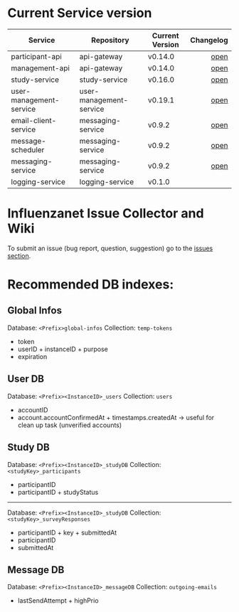 # Current Service version

| Service        | Repository           | Current Version  | Changelog |
| -------------- | -------------------- | -----------------| ---------:|
| participant-api      | api-gateway | v0.14.0 | [open](https://github.com/influenzanet/api-gateway/blob/master/CHANGELOG.md) |
| management-api      | api-gateway | v0.14.0 |  [open](https://github.com/influenzanet/api-gateway/blob/master/CHANGELOG.md) |
| study-service      | study-service | v0.16.0 |  [open](https://github.com/influenzanet/study-service/blob/master/CHANGELOG.md) |
| user-management-service      | user-management-service | v0.19.1 |  [open](https://github.com/influenzanet/user-management-service/blob/master/CHANGELOG.md) |
| email-client-service      | messaging-service | v0.9.2 |  [open](https://github.com/influenzanet/messaging-service/blob/master/CHANGELOG.md) |
| message-scheduler      | messaging-service | v0.9.2 | [open](https://github.com/influenzanet/messaging-service/blob/master/CHANGELOG.md) |
| messaging-service      | messaging-service | v0.9.2 | [open](https://github.com/influenzanet/messaging-service/blob/master/CHANGELOG.md) |
| logging-service      | logging-service | v0.1.0 | |


# Influenzanet Issue Collector and Wiki

To submit an issue (bug report, question, suggestion) go to the [issues section](https://github.com/influenzanet/influenzanet/issues).

# Recommended DB indexes:

## Global Infos
Database: 
```<Prefix>global-infos```
Collection: 
```temp-tokens```

- token
- userID + instanceID + purpose
- expiration

## User DB
Database: 
```<Prefix><InstanceID>_users```
Collection: 
```users```

- accountID
- account.accountConfirmedAt + timestamps.createdAt -> useful for clean up task (unverified accounts)

## Study DB
Database: 
```<Prefix><InstanceID>_studyDB```
Collection: 
```<studyKey>_participants```

- participantID
- participantID + studyStatus

---

Database: 
```<Prefix><InstanceID>_studyDB```
Collection: 
```<studyKey>_surveyResponses```

- participantID + key + submittedAt
- participantID
- submittedAt

## Message DB

Database:
```<Prefix><InstanceID>_messageDB```
Collection: 
```outgoing-emails```
- lastSendAttempt + highPrio
